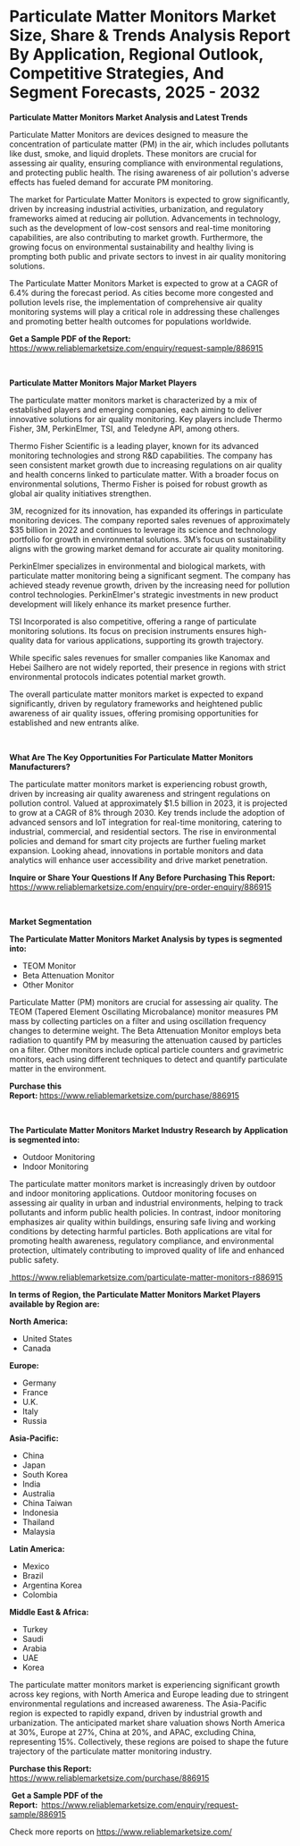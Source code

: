 <p><h1>Particulate Matter Monitors Market Size, Share & Trends Analysis Report By Application, Regional Outlook, Competitive Strategies, And Segment Forecasts, 2025 - 2032</h1></p><p><strong>Particulate Matter Monitors Market Analysis and Latest Trends</strong></p>
<p><p>Particulate Matter Monitors are devices designed to measure the concentration of particulate matter (PM) in the air, which includes pollutants like dust, smoke, and liquid droplets. These monitors are crucial for assessing air quality, ensuring compliance with environmental regulations, and protecting public health. The rising awareness of air pollution's adverse effects has fueled demand for accurate PM monitoring.</p><p>The market for Particulate Matter Monitors is expected to grow significantly, driven by increasing industrial activities, urbanization, and regulatory frameworks aimed at reducing air pollution. Advancements in technology, such as the development of low-cost sensors and real-time monitoring capabilities, are also contributing to market growth. Furthermore, the growing focus on environmental sustainability and healthy living is prompting both public and private sectors to invest in air quality monitoring solutions.</p><p>The Particulate Matter Monitors Market is expected to grow at a CAGR of 6.4% during the forecast period. As cities become more congested and pollution levels rise, the implementation of comprehensive air quality monitoring systems will play a critical role in addressing these challenges and promoting better health outcomes for populations worldwide.</p></p>
<p><strong>Get a Sample PDF of the Report:&nbsp;</strong> <a href="https://www.reliablemarketsize.com/enquiry/request-sample/886915?utm_campaign=3172&utm_medium=2&utm_source=Github&utm_content=ia&utm_term=08042025&utm_id=particulate-matter-monitors">https://www.reliablemarketsize.com/enquiry/request-sample/886915</a></p>
<p>&nbsp;</p>
<p><strong>Particulate Matter Monitors Major Market Players</strong></p>
<p><p>The particulate matter monitors market is characterized by a mix of established players and emerging companies, each aiming to deliver innovative solutions for air quality monitoring. Key players include Thermo Fisher, 3M, PerkinElmer, TSI, and Teledyne API, among others.</p><p>Thermo Fisher Scientific is a leading player, known for its advanced monitoring technologies and strong R&D capabilities. The company has seen consistent market growth due to increasing regulations on air quality and health concerns linked to particulate matter. With a broader focus on environmental solutions, Thermo Fisher is poised for robust growth as global air quality initiatives strengthen.</p><p>3M, recognized for its innovation, has expanded its offerings in particulate monitoring devices. The company reported sales revenues of approximately $35 billion in 2022 and continues to leverage its science and technology portfolio for growth in environmental solutions. 3M’s focus on sustainability aligns with the growing market demand for accurate air quality monitoring.</p><p>PerkinElmer specializes in environmental and biological markets, with particulate matter monitoring being a significant segment. The company has achieved steady revenue growth, driven by the increasing need for pollution control technologies. PerkinElmer's strategic investments in new product development will likely enhance its market presence further.</p><p>TSI Incorporated is also competitive, offering a range of particulate monitoring solutions. Its focus on precision instruments ensures high-quality data for various applications, supporting its growth trajectory.</p><p>While specific sales revenues for smaller companies like Kanomax and Hebei Sailhero are not widely reported, their presence in regions with strict environmental protocols indicates potential market growth.</p><p>The overall particulate matter monitors market is expected to expand significantly, driven by regulatory frameworks and heightened public awareness of air quality issues, offering promising opportunities for established and new entrants alike.</p></p>
<p>&nbsp;</p>
<p><strong>What Are The Key Opportunities For Particulate Matter Monitors Manufacturers?</strong></p>
<p><p>The particulate matter monitors market is experiencing robust growth, driven by increasing air quality awareness and stringent regulations on pollution control. Valued at approximately $1.5 billion in 2023, it is projected to grow at a CAGR of 8% through 2030. Key trends include the adoption of advanced sensors and IoT integration for real-time monitoring, catering to industrial, commercial, and residential sectors. The rise in environmental policies and demand for smart city projects are further fueling market expansion. Looking ahead, innovations in portable monitors and data analytics will enhance user accessibility and drive market penetration.</p></p>
<p><strong>Inquire or Share Your Questions If Any Before Purchasing This Report:</strong> <a href="https://www.reliablemarketsize.com/enquiry/pre-order-enquiry/886915?utm_campaign=3172&utm_medium=2&utm_source=Github&utm_content=ia&utm_term=08042025&utm_id=particulate-matter-monitors">https://www.reliablemarketsize.com/enquiry/pre-order-enquiry/886915</a></p>
<p>&nbsp;</p>
<p><strong>Market Segmentation</strong></p>
<p><strong>The Particulate Matter Monitors Market Analysis by types is segmented into:</strong></p>
<p><ul><li>TEOM Monitor</li><li>Beta Attenuation Monitor</li><li>Other Monitor</li></ul></p>
<p><p>Particulate Matter (PM) monitors are crucial for assessing air quality. The TEOM (Tapered Element Oscillating Microbalance) monitor measures PM mass by collecting particles on a filter and using oscillation frequency changes to determine weight. The Beta Attenuation Monitor employs beta radiation to quantify PM by measuring the attenuation caused by particles on a filter. Other monitors include optical particle counters and gravimetric monitors, each using different techniques to detect and quantify particulate matter in the environment.</p></p>
<p><strong>Purchase this Report:&nbsp;</strong><a href="https://www.reliablemarketsize.com/purchase/886915?utm_campaign=3172&utm_medium=2&utm_source=Github&utm_content=ia&utm_term=08042025&utm_id=particulate-matter-monitors">https://www.reliablemarketsize.com/purchase/886915</a></p>
<p>&nbsp;</p>
<p><strong>The Particulate Matter Monitors Market Industry Research by Application is segmented into:</strong></p>
<p><ul><li>Outdoor Monitoring</li><li>Indoor Monitoring</li></ul></p>
<p><p>The particulate matter monitors market is increasingly driven by outdoor and indoor monitoring applications. Outdoor monitoring focuses on assessing air quality in urban and industrial environments, helping to track pollutants and inform public health policies. In contrast, indoor monitoring emphasizes air quality within buildings, ensuring safe living and working conditions by detecting harmful particles. Both applications are vital for promoting health awareness, regulatory compliance, and environmental protection, ultimately contributing to improved quality of life and enhanced public safety.</p></p>
<p><a href="https://www.reliablemarketsize.com/particulate-matter-monitors-r886915?utm_campaign=3172&utm_medium=2&utm_source=Github&utm_content=ia&utm_term=08042025&utm_id=particulate-matter-monitors">&nbsp;https://www.reliablemarketsize.com/particulate-matter-monitors-r886915</a></p>
<p><strong>In terms of Region, the Particulate Matter Monitors Market Players available by Region are:</strong></p>
<p>
    <p> <strong> North America: </strong>
        <ul>
            <li>United States</li>
            <li>Canada</li>
        </ul>
        </p> 
    <p> <strong> Europe: </strong>
        <ul>
            <li>Germany</li>
            <li>France</li>
            <li>U.K.</li>
            <li>Italy</li>
            <li>Russia</li>
        </ul>
        </p> 
    <p> <strong> Asia-Pacific: </strong>
        <ul>
            <li>China</li>
            <li>Japan</li>
            <li>South Korea</li>
            <li>India</li>
            <li>Australia</li>
            <li>China Taiwan</li>
            <li>Indonesia</li>
            <li>Thailand</li>
            <li>Malaysia</li>
        </ul>
        </p> 
    <p> <strong> Latin America: </strong>
        <ul>
            <li>Mexico</li>
            <li>Brazil</li>
            <li>Argentina Korea</li>
            <li>Colombia</li>
        </ul>
        </p> 
    <p> <strong> Middle East & Africa: </strong>
        <ul>
            <li>Turkey</li>
            <li>Saudi</li>
            <li>Arabia</li>
            <li>UAE</li>
            <li>Korea</li>
        </ul>
    </p>
    </p>
<p><p>The particulate matter monitors market is experiencing significant growth across key regions, with North America and Europe leading due to stringent environmental regulations and increased awareness. The Asia-Pacific region is expected to rapidly expand, driven by industrial growth and urbanization. The anticipated market share valuation shows North America at 30%, Europe at 27%, China at 20%, and APAC, excluding China, representing 15%. Collectively, these regions are poised to shape the future trajectory of the particulate matter monitoring industry.</p></p>
<p><strong>Purchase this Report: </strong><a href="https://www.reliablemarketsize.com/purchase/886915?utm_campaign=3172&utm_medium=2&utm_source=Github&utm_content=ia&utm_term=08042025&utm_id=particulate-matter-monitors">https://www.reliablemarketsize.com/purchase/886915</a></p>
<p>&nbsp;<strong>Get a Sample PDF of the Report:&nbsp;&nbsp;</strong><a href="https://www.reliablemarketsize.com/enquiry/request-sample/886915?utm_campaign=3172&utm_medium=2&utm_source=Github&utm_content=ia&utm_term=08042025&utm_id=particulate-matter-monitors">https://www.reliablemarketsize.com/enquiry/request-sample/886915</a></p>
<p><strong></strong></p>
<p>Check more reports on <a href="https://www.reliablemarketsize.com/?utm_campaign=3172&utm_medium=2&utm_source=Github&utm_content=ia&utm_term=08042025&utm_id=particulate-matter-monitors">https://www.reliablemarketsize.com/</a></p>